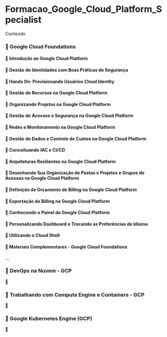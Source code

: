 # Formacao_Google_Cloud_Platform_Specialist

Conteúdo


### 🔷 Google Cloud Foundations 
#### 🔹 **Introdução ao Google Cloud Platform**

#### 🔹 **Gestão de Identidades com Boas Práticas de Segurança**

#### 🔹 **Hands On: Provisionando Usuários Cloud Identity**

#### 🔹 **Gestão de Recursos na Google Cloud Platform**

#### 🔹 **Organizando Projetos na Google Cloud Platform**

#### 🔹 **Gestão de Acessos e Segurança na Google Cloud Platform**

#### 🔹 **Redes e Monitoramento na Google Cloud Platform**

#### 🔹 **Gestão de Dados e Controle de Custos na Google Cloud Platform**

#### 🔹 **Conceituando IAC e CI/CD**

#### 🔹 **Arquiteturas Resilientes na Google Cloud Platform**

#### 🔹 **Desenhando Sua Organização de Pastas e Projetos e Grupos de Acessos na Google Cloud Platform**

#### 🔹 **Definição de Orçamento de Billing na Google Cloud Platform**

#### 🔹 **Exportação do Billing na Google Cloud Platform**

#### 🔹 **Conhecendo o Painel da Google Cloud Platform**

#### 🔹 **Personalizando Dashboard e Trocando as Preferências de Idioma**

#### 🔹 **Utilizando o Cloud Shell**

#### 📰 **Materiais Complementares - Google Cloud Foundations**
...

### 🔷 DevOps na Nuvem - GCP

🔹

### 🔷 Trabalhando com Compute Engine e Containers - GCP

🔹

### 🔷 Google Kubernetes Engine (GCP)

🔹